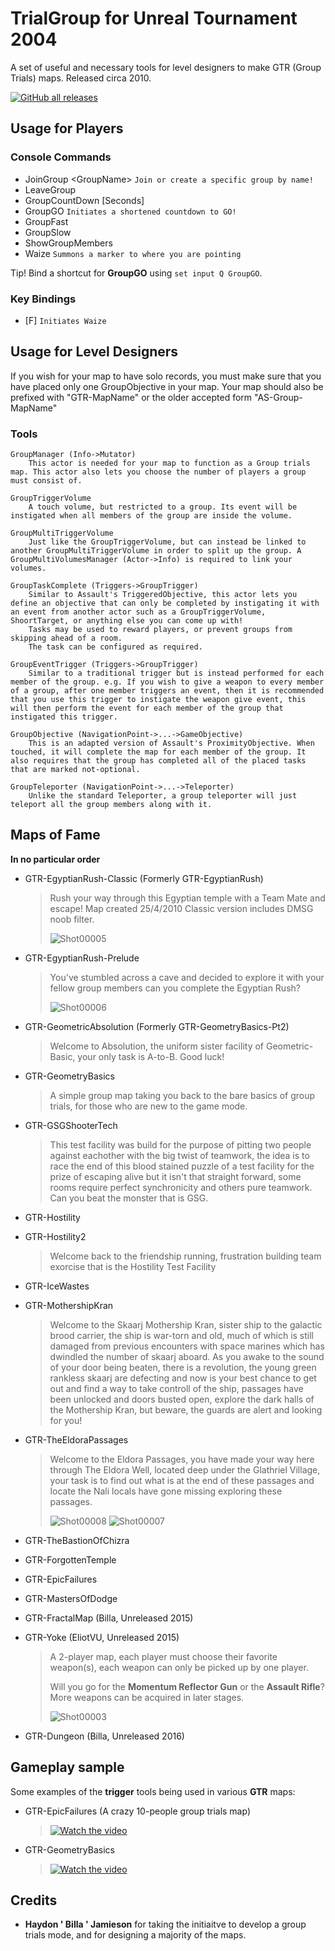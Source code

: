 # TrialGroup for Unreal Tournament 2004

A set of useful and necessary tools for level designers to make GTR (Group Trials) maps. Released circa 2010.

[![GitHub all releases](https://img.shields.io/github/downloads/EliteTrials/UT2004-TrialGroup/total)](https://github.com/EliteTrials/UT2004-TrialGroup/releases)

## Usage for Players

### Console Commands

- JoinGroup \<GroupName\> `Join or create a specific group by name!`
- LeaveGroup
- GroupCountDown [Seconds]
- GroupGO `Initiates a shortened countdown to GO!`
- GroupFast
- GroupSlow
- ShowGroupMembers
- Waize `Summons a marker to where you are pointing`

Tip! Bind a shortcut for **GroupGO** using `set input Q GroupGO`.

### Key Bindings

- [F] `Initiates Waize`

## Usage for Level Designers

If you wish for your map to have solo records, you must make sure that you have placed only one GroupObjective in your map. Your map should also be prefixed with "GTR-MapName" or the older accepted form "AS-Group-MapName"

### Tools

    GroupManager (Info->Mutator)
        This actor is needed for your map to function as a Group trials map. This actor also lets you choose the number of players a group must consist of.
        
    GroupTriggerVolume
        A touch volume, but restricted to a group. Its event will be instigated when all members of the group are inside the volume.
        
    GroupMultiTriggerVolume
        Just like the GroupTriggerVolume, but can instead be linked to another GroupMultiTriggerVolume in order to split up the group. A GroupMultiVolumesManager (Actor->Info) is required to link your volumes.
        
    GroupTaskComplete (Triggers->GroupTrigger)
        Similar to Assault's TriggeredObjective, this actor lets you define an objective that can only be completed by instigating it with an event from another actor such as a GroupTriggerVolume, ShoortTarget, or anything else you can come up with!
        Tasks may be used to reward players, or prevent groups from skipping ahead of a room.
        The task can be configured as required.
        
    GroupEventTrigger (Triggers->GroupTrigger)
        Similar to a traditional trigger but is instead performed for each member of the group. e.g. If you wish to give a weapon to every member of a group, after one member triggers an event, then it is recommended that you use this trigger to instigate the weapon give event, this will then perform the event for each member of the group that instigated this trigger.
        
    GroupObjective (NavigationPoint->...->GameObjective)
        This is an adapted version of Assault's ProximityObjective. When touched, it will complete the map for each member of the group. It also requires that the group has completed all of the placed tasks that are marked not-optional. 
        
    GroupTeleporter (NavigationPoint->...->Teleporter)
        Unlike the standard Teleporter, a group teleporter will just teleport all the group members along with it.

## Maps of Fame

**In no particular order**

- GTR-EgyptianRush-Classic (Formerly GTR-EgyptianRush)
  > Rush your way through this Egyptian temple with a Team Mate and escape! Map created 25/4/2010 Classic version includes DMSG noob filter.
  >
  >  ![Shot00005](https://user-images.githubusercontent.com/808593/223332791-d20065e6-c9e4-416a-aa2b-12223b7eb17b.png)
  
- GTR-EgyptianRush-Prelude
  > You've stumbled across a cave and decided to explore it with your fellow group members can you complete the Egyptian Rush?
  >
  > ![Shot00006](https://user-images.githubusercontent.com/808593/223332845-5fd41af9-96e2-484b-b70c-05e2ec2cab70.png)

- GTR-GeometricAbsolution (Formerly GTR-GeometryBasics-Pt2)
  > Welcome to Absolution, the uniform sister facility of Geometric-Basic, your only task is A-to-B. Good luck!
 
- GTR-GeometryBasics
  > A simple group map taking you back to the bare basics of group trials, for those who are new to the game mode.
  
- GTR-GSGShooterTech
  > This test facility was build for the purpose of pitting two people against eachother with the big twist of teamwork, the idea is to race the end of this blood stained puzzle of a test facility for the prize of escaping alive but it isn't that straight forward, some rooms require perfect synchronicity and others pure teamwork. Can you beat the monster that is GSG.
   
- GTR-Hostility

- GTR-Hostility2
  > Welcome back to the friendship running, frustration building team exorcise that is the Hostility Test Facility
  
- GTR-IceWastes

- GTR-MothershipKran
  > Welcome to the Skaarj Mothership Kran, sister ship to the galactic brood carrier, the ship is war-torn and old, much of which is still damaged from previous encounters with space marines which has dwindled the number of skaarj aboard. As you awake to the sound of your door being beaten, there is a revolution, the young green rankless skaarj are defecting and now is your best chance to get out and find a way to take controll of the ship, passages have been unlocked and doors busted open, explore the dark halls of the Mothership Kran, but beware, the guards are alert and looking for you!

- GTR-TheEldoraPassages
  > Welcome to the Eldora Passages, you have made your way here through The Eldora Well, located deep under the Glathriel Village, your task is to find out what is at the end of these passages and locate the Nali locals have gone missing exploring these passages.
  >
  > ![Shot00008](https://user-images.githubusercontent.com/808593/223337333-0a5001ba-e3ac-4f14-bf74-53b348549c10.png) ![Shot00007](https://user-images.githubusercontent.com/808593/223337344-edd8c9f1-c41a-4fdb-b445-7ae1ed4ed29d.png)

- GTR-TheBastionOfChizra

- GTR-ForgottenTemple

- GTR-EpicFailures

- GTR-MastersOfDodge

- GTR-FractalMap (Billa, Unreleased 2015)

- GTR-Yoke (EliotVU, Unreleased 2015)
  > A 2-player map, each player must choose their favorite weapon(s), each weapon can only be picked up by one player.
  >
  > Will you go for the **Momentum Reflector Gun** or the **Assault Rifle**? More weapons can be acquired in later stages.
  >
  > ![Shot00003](https://user-images.githubusercontent.com/808593/223329499-862d94a9-2e9d-4442-9526-0697d5dd7041.png)
  
- GTR-Dungeon (Billa, Unreleased 2016)

## Gameplay sample

Some examples of the **trigger** tools being used in various **GTR** maps:

- GTR-EpicFailures (A crazy 10-people group trials map)
  > [![Watch the video](https://img.youtube.com/vi/cVDr_BNKmC4/hqdefault.jpg)](https://youtu.be/cVDr_BNKmC4)

- GTR-GeometryBasics
  > [![Watch the video](https://img.youtube.com/vi/yfIcML7SpyU/hqdefault.jpg)](https://youtu.be/yfIcML7SpyU)

## Credits

- **Haydon ' Billa ' Jamieson** for taking the initiaitve to develop a group trials mode, and for designing a majority of the maps.
